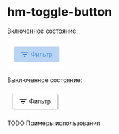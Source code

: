 # hm-toggle-button

Включенное состояние:

![Включенное состояние](./screenshot_on.png)

Выключенное состояние:

![Выключенное состояние](./screenshot_off.png)

TODO Примеры использования
